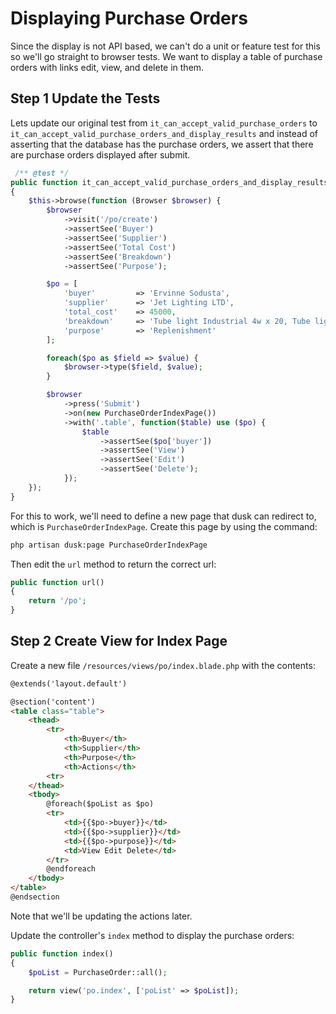 # Displaying Purchase Orders

Since the display is not API based, we can't do a unit or feature test for this so we'll go straight to browser tests. We want to display a table of purchase orders with links edit, view, and delete in them.

## Step 1 Update the Tests

Lets update our original test from `it_can_accept_valid_purchase_orders` to `it_can_accept_valid_purchase_orders_and_display_results` and instead of asserting that the database has the purchase orders, we assert that there are purchase orders displayed after submit.

```php
 /** @test */
public function it_can_accept_valid_purchase_orders_and_display_results()
{
    $this->browse(function (Browser $browser) {
        $browser
            ->visit('/po/create')
            ->assertSee('Buyer')
            ->assertSee('Supplier')
            ->assertSee('Total Cost')
            ->assertSee('Breakdown')
            ->assertSee('Purpose');

        $po = [
            'buyer'         => 'Ervinne Sodusta',
            'supplier'      => 'Jet Lighting LTD',
            'total_cost'    => 45000,
            'breakdown'     => 'Tube light Industrial 4w x 20, Tube light Industrial 7w x 15',
            'purpose'       => 'Replenishment'
        ];

        foreach($po as $field => $value) {
            $browser->type($field, $value);
        }

        $browser
            ->press('Submit')
            ->on(new PurchaseOrderIndexPage())
            ->with('.table', function($table) use ($po) {
                $table
                    ->assertSee($po['buyer'])
                    ->assertSee('View')
                    ->assertSee('Edit')
                    ->assertSee('Delete');
            });
    });
}   
```

For this to work, we'll need to define a new page that dusk can redirect to, which is `PurchaseOrderIndexPage`. Create this page by using the command:

```bash
php artisan dusk:page PurchaseOrderIndexPage
```

Then edit the `url` method to return the correct url:

```php
public function url()
{
    return '/po';
}
```

## Step 2 Create View for Index Page

Create a new file `/resources/views/po/index.blade.php` with the contents:
```html
@extends('layout.default')

@section('content')
<table class="table">
    <thead>
        <tr>
            <th>Buyer</th>
            <th>Supplier</th>
            <th>Purpose</th>
            <th>Actions</th>
        <tr>
    </thead>
    <tbody>
        @foreach($poList as $po)
        <tr>
            <td>{{$po->buyer}}</td>
            <td>{{$po->supplier}}</td>
            <td>{{$po->purpose}}</td>
            <td>View Edit Delete</td>
        </tr>
        @endforeach
    </tbody>
</table>
@endsection
```

Note that we'll be updating the actions later.

Update the controller's `index` method to display the purchase orders:

```php
public function index()
{
    $poList = PurchaseOrder::all();

    return view('po.index', ['poList' => $poList]);
}
```